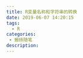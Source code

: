 ```yaml
---
title: R变量名称和字符串的转换
date: 2019-06-07 14:20:15
tags:
  - R
categories:
 - 搬砖随笔
description:
---
```


